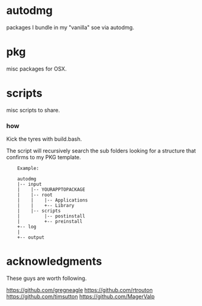 # autodmg
packages I bundle in my "vanilla" soe via autodmg.

# pkg
misc packages for OSX.

# scripts
misc scripts to share.

### how
Kick the tyres with build.bash.

The script will recursively search the sub folders looking for a structure that confirms to my PKG template.

		Example:

		autodmg
		|-- input
		|    |-- YOURAPPTOPACKAGE 
		|    |-- root
		|    |    |-- Applications
		|    |    +-- Library
		|    |-- scripts
		|         |-- postinstall
		|         +-- preinstall
		+-- log
		|
		+-- output


# acknowledgments

These guys are worth following.

https://github.com/gregneagle
https://github.com/rtrouton
https://github.com/timsutton
https://github.com/MagerValp
